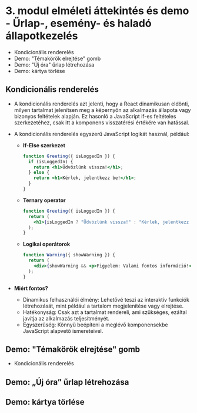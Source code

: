 # 3. modul elméleti áttekintés és demo - Űrlap-, esemény- és haladó állapotkezelés

- Kondicionális renderelés
- Demo: "Témakörök elrejtése" gomb
- Demo: "Új óra" űrlap létrehozása
- Demo: kártya törlése

## Kondicionális renderelés

- A kondicionális renderelés azt jelenti, hogy a React dinamikusan eldönti, milyen tartalmat jelenítsen meg a képernyőn az alkalmazás állapota vagy bizonyos feltételek alapján. Ez hasonló a JavaScript if-es feltételes szerkezetéhez, csak itt a komponens visszatérési értékére van hatással.

- A kondicionális renderelés egyszerű JavaScript logikát használ, például:

  - **If-Else szerkezet**

    ```jsx
    function Greeting({ isLoggedIn }) {
      if (isLoggedIn) {
        return <h1>Üdvözlünk vissza!</h1>;
      } else {
        return <h1>Kérlek, jelentkezz be!</h1>;
      }
    }
    ```

  - **Ternary operator**

    ```jsx
    function Greeting({ isLoggedIn }) {
      return (
        <h1>{isLoggedIn ? "Üdvözlünk vissza!" : "Kérlek, jelentkezz be!"}</h1>
      );
    }
    ```

  - **Logikai operátorok**

    ```jsx
    function Warning({ showWarning }) {
      return (
        <div>{showWarning && <p>Figyelem: Valami fontos információ!</p>}</div>
      );
    }
    ```

- **Miért fontos?**
  - Dinamikus felhasználói élmény: Lehetővé teszi az interaktív funkciók létrehozását, mint például a tartalom megjelenítése vagy elrejtése.
  - Hatékonyság: Csak azt a tartalmat rendereli, ami szükséges, ezáltal javítja az alkalmazás teljesítményét.
  - Egyszerűség: Könnyű beépíteni a meglévő komponensekbe JavaScript alapvető ismereteivel.

## Demo: "Témakörök elrejtése" gomb

- Kondicionális renderelés

## Demo: „Új óra” űrlap létrehozása

## Demo: kártya törlése
